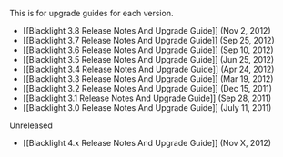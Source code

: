 This is for upgrade guides for each version.
* [[Blacklight 3.8 Release Notes And Upgrade Guide]] (Nov 2, 2012)
* [[Blacklight 3.7 Release Notes And Upgrade Guide]] (Sep 25, 2012)
* [[Blacklight 3.6 Release Notes And Upgrade Guide]] (Sep 10, 2012)
* [[Blacklight 3.5 Release Notes And Upgrade Guide]] (Jun 25, 2012)
* [[Blacklight 3.4 Release Notes And Upgrade Guide]] (Apr 24, 2012)
* [[Blacklight 3.3 Release Notes And Upgrade Guide]] (Mar 19, 2012)
* [[Blacklight 3.2 Release Notes And Upgrade Guide]] (Dec 15, 2011)
* [[Blacklight 3.1 Release Notes And Upgrade Guide]] (Sep 28, 2011)
* [[Blacklight 3.0 Release Notes And Upgrade Guide]] (July 11, 2011)

Unreleased

* [[Blacklight 4.x Release Notes And Upgrade Guide]] (Nov X, 2012)